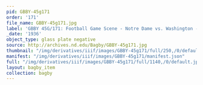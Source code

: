 ```yaml
---
pid: GBBY-45g171
order: '171'
file_name: GBBY-45g171.jpg
label: 'GBBY 45G/171: Football Game Scene - Notre Dame vs. Washington - 1936'
_date: '1936'
object_type: glass plate negative
source: http://archives.nd.edu/Bagby/GBBY-45g171.jpg
thumbnail: "/img/derivatives/iiif/images/GBBY-45g171/full/250,/0/default.jpg"
manifest: "/img/derivatives/iiif/images/GBBY-45g171/manifest.json"
full: "/img/derivatives/iiif/images/GBBY-45g171/full/1140,/0/default.jpg"
layout: bagby_item
collection: bagby
---
```

